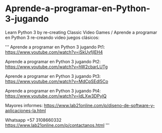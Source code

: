 # Aprende-a-programar-en-Python-3-jugando
Learn Python 3 by re-creating Classic Video Games / Aprende a programar en Python 3 re-creando video juegos clásicos:

'''
Aprende a programar en Python 3 jugando Pt1: https://www.youtube.com/watch?v=iSkUyfjIEH4

Aprende a programar en Python 3 jugando Pt2: https://www.youtube.com/watch?v=hW2cbarLUTg

Aprende a programar en Python 3 jugando Pt3: https://www.youtube.com/watch?v=MdCpSEdl5Co

Aprende a programar en Python 3 jugando Pt4: https://www.youtube.com/watch?v=IdLXw3DPylQ

Mayores informes: https://www.lab21online.com/p/diseno-de-software-y-aplicaciones-la.html



Whatsapp +57 3108660332
https://www.lab21online.com/p/contactanos.html
'''


